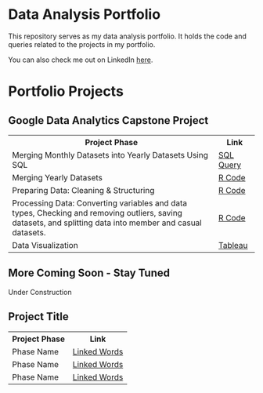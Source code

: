 # Data Analysis Portfolio
This repository serves as my data analysis portfolio.  It holds the code and queries related to the projects in my portfolio. 

You can also check me out on LinkedIn <a href="www.linkedin.com/in//clairescanlon">here</a>. 


<h1> Portfolio Projects </h1>

<h2><b> Google Data Analytics Capstone Project   </h2></b>

</head>
<body>

<table>
 
  <tr>
<th>Project Phase</th>
<th> Link </th>
  </tr>
  <tr>
    <td> Merging Monthly Datasets into Yearly Datasets Using SQL </td></td>
    <td> <a href=" "> SQL Query </a> </td></td>
  </tr>
  
  <tr>
    <td> Merging Yearly Datasets </td></td>
    <td> <a href="https://github.com/clairescanlon/CyclisticBikeData/blob/portfolio/Phase2_MergingDatasets"> R Code </a> </td></td>
  </tr>
  
  <tr>
    <td> Preparing Data: Cleaning & Structuring </td></td>
    <td> <a href="https://github.com/clairescanlon/CyclisticBikeData/blob/portfolio/Phase2_PreparingData"> R Code </a> </td></td>
  </tr>
 
  <tr>
    <td> Processing Data: Converting variables and data types, Checking and removing outliers, saving datasets, and splitting data into member and casual datasets. </td></td>
    <td> <a href="https://github.com/clairescanlon/CyclisticBikeData/blob/portfolio/Phase2_PreparingData"> R Code </a> </td></td>
  </tr>
  
  <tr>
    <td> Data Visualization </td></td>
    <td> <a href="https://public.tableau.com/views/CyclisticBikeRideData/MostPopularStartStations?:language=en-US&:display_count=n&:origin=viz_share_link"> Tableau </a> </td></td>
  </tr> 


</table>

<h2><b> More Coming Soon - Stay Tuned </h2></b>
Under Construction

<h2><b> Project Title </h2></b>
<table>
 
  <tr>
<th>Project Phase</th>
<th> Link </th>
  </tr>
  <tr>
    <td> Phase Name </td></td>
    <td> <a href="LINK"> Linked Words </a> </td></td>
  </tr>

   </tr>
  <tr>
    <td> Phase Name </td></td>
    <td> <a href="LINK"> Linked Words </a> </td></td>
  </tr>

   </tr>
  <tr>
    <td> Phase Name </td></td>
    <td> <a href="LINK"> Linked Words </a> </td></td>
  </tr>
</table>
